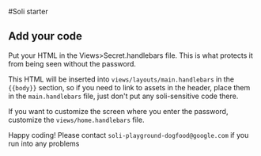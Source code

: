 #Soli starter

## Add your code
Put your HTML in the Views>Secret.handlebars file. This is what protects it from being seen without the password.

This HTML will be inserted into `views/layouts/main.handlebars` in the `{{body}}` section, so if you need to link to assets in the header, place them in the `main.handlebars` file, just don't put any soli-sensitive code there.

If you want to customize the screen where you enter the password, customize the `views/home.handlebars` file. 

Happy coding! Please contact `soli-playground-dogfood@google.com` if you run into any problems

